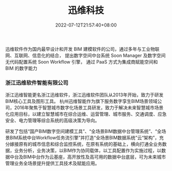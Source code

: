 ﻿---
weight: 
title: "迅维科技"
description: "迅维软件作为国内最早设计和开发 BIM 建模软件的公司，通过多年与工业物联网、互联网、信息化的结合， 提出数字空间中台系统 Soon Manager 及数字空间无代码配置系统 Soon Workflow 引擎， 通过 PaaS 方式为集成商赋能空间和 BIM 的数字能力"
date: 2022-07-12T21:57:40+08:00
lastmod: 2022-07-12T16:45:40+08:00
draft: false
authors: ["MineW"]
featuredImage: "230.jpg"
link: "http://www.xwbuilders.com/#/home"
tags: ["迅维科技","虚拟人"]
categories: ["navigation"]
navigation: ["虚拟人"]
lightgallery: true
toc: true
pinned: false
recommend: false
recommend1: false
---
迅维软件作为国内最早设计和开发 BIM 建模软件的公司，通过多年与工业物联网、互联网、信息化的结合， 提出数字空间中台系统 Soon Manager 及数字空间无代码配置系统 Soon Workflow 引擎， 通过 PaaS 方式为集成商赋能空间和 BIM 的数字能力

### 浙江迅维软件智能有限公司

浙江迅维智能更名浙江迅维软件，浙江迅维软件团队从2013年开始，致力于研发BIM核心工具及图形工具。 杭州迅维智能作为旗下服务数字孪生BIM场景领域公司，2016年聚焦于智慧城市数字化场景工具研发，致力于解决未来智慧城市场景化应用目标，以建立智慧城市在综合运维、运营管理、城市服务、交通调度、应急安全、电力管理等综合系统的高级决策为导向。

研发了包括“国产BIM数字空间建模工具”、“全场景BIM数据中台管理系统”、“全场景BIM系统中台Workflow任务流引擎”并打造“全场景BIM数据系统”云“架构”，充分嫁接原有的城市信息和综合监控系统，在原有系统的基础上，横向打通全业务数据，业务分析，业务决策，以BIM作为协同载体，以工具配置作为实施过程，以数据中台及BIM中台作为云基座，高开放性及高可用的数据中台底层，可为未来城市管理业务全场景提升提供工具技术及赋能应用。